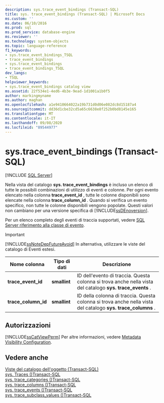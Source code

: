 ```yaml
---
description: sys.trace_event_bindings (Transact-SQL)
title: sys. trace_event_bindings (Transact-SQL) | Microsoft Docs
ms.custom: ''
ms.date: 06/10/2016
ms.prod: sql
ms.prod_service: database-engine
ms.reviewer: ''
ms.technology: system-objects
ms.topic: language-reference
f1_keywords:
- sys.trace_event_bindings_TSQL
- trace_event_bindings
- sys.trace_event_bindings
- trace_event_bindings_TSQL
dev_langs:
- TSQL
helpviewer_keywords:
- sys.trace_event_bindings catalog view
ms.assetid: 22f534e1-4ed6-4b3e-9ead-1d1001a1b0f5
author: markingmyname
ms.author: maghan
ms.openlocfilehash: a1e9410664022a19b731d0d06e082dc8d15187a4
ms.sourcegitcommit: dd36d1cbe32cd5a65c6638e8f252b0bd8145e165
ms.translationtype: MT
ms.contentlocale: it-IT
ms.lasthandoff: 09/08/2020
ms.locfileid: "89544977"
---
```

# <a name="systrace_event_bindings-transact-sql"></a>sys.trace_event_bindings (Transact-SQL)
[!INCLUDE [SQL Server](../../includes/applies-to-version/sqlserver.md)]

  Nella vista del catalogo **sys. trace_event_bindings** è incluso un elenco di tutte le possibili combinazioni di utilizzo di eventi e colonne. Per ogni evento elencato nella colonna **trace_event_id** , tutte le colonne disponibili sono elencate nella colonna **trace_column_id** . Quando si verifica un evento specifico, non tutte le colonne disponibili vengono popolate. Questi valori non cambiano per una versione specifica di [!INCLUDE[ssDEnoversion](../../includes/ssdenoversion-md.md)].  
  
 Per un elenco completo degli eventi di traccia supportati, vedere [SQL Server riferimento alla classe di evento](../../relational-databases/event-classes/sql-server-event-class-reference.md).  
  
> [!IMPORTANT]  
>  [!INCLUDE[ssNoteDepFutureAvoid](../../includes/ssnotedepfutureavoid-md.md)] In alternativa, utilizzare le viste del catalogo di Eventi estesi.  
  
|Nome colonna|Tipo di dati|Descrizione|  
|-----------------|---------------|-----------------|  
|**trace_event_id**|**smallint**|ID dell'evento di traccia. Questa colonna si trova anche nella vista del catalogo **sys. trace_events** .|  
|**trace_column_id**|**smallint**|ID della colonna di traccia. Questa colonna si trova anche nella vista del catalogo **sys. trace_columns** .|  
  
## <a name="permissions"></a>Autorizzazioni  
 [!INCLUDE[ssCatViewPerm](../../includes/sscatviewperm-md.md)] Per altre informazioni, vedere [Metadata Visibility Configuration](../../relational-databases/security/metadata-visibility-configuration.md).  
  
## <a name="see-also"></a>Vedere anche  
 [Viste del catalogo dell'oggetto &#40;Transact-SQL&#41;](../../relational-databases/system-catalog-views/object-catalog-views-transact-sql.md)   
 [sys. Traces &#40;&#41;Transact-SQL ](../../relational-databases/system-catalog-views/sys-traces-transact-sql.md)   
 [sys. trace_categories &#40;&#41;Transact-SQL ](../../relational-databases/system-catalog-views/sys-trace-categories-transact-sql.md)   
 [sys. trace_columns &#40;&#41;Transact-SQL ](../../relational-databases/system-catalog-views/sys-trace-columns-transact-sql.md)   
 [sys. trace_events &#40;&#41;Transact-SQL ](../../relational-databases/system-catalog-views/sys-trace-events-transact-sql.md)   
 [sys. trace_subclass_values &#40;&#41;Transact-SQL ](../../relational-databases/system-catalog-views/sys-trace-subclass-values-transact-sql.md)  
  
  
